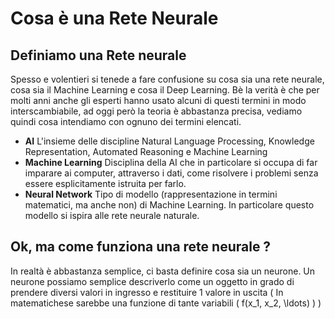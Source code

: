 # Cosa è una Rete Neurale #

## Definiamo una Rete neurale ##
Spesso e volentieri si tenede a fare confusione su cosa sia una rete neurale, cosa sia il Machine Learning e cosa il Deep Learning. Bè la verità è che per molti anni anche gli esperti hanno usato alcuni di questi termini in modo interscambiabile, ad oggi però
la teoria è abbastanza precisa, vediamo quindi cosa intendiamo con ognuno dei termini elencati.
- **AI** L'insieme delle discipline Natural Language Processing, Knowledge Representation, Automated Reasoning e Machine Learning
- **Machine Learning** Disciplina della AI che in particolare si occupa di far imparare ai computer, attraverso i dati, come risolvere i problemi senza essere esplicitamente istruita per farlo.
- **Neural Network** Tipo di modello (rappresentazione in termini matematici, ma anche non) di Machine Learning. In particolare questo modello si ispira alle rete neurale naturale.


## Ok, ma come funziona una rete neurale ? ##
In realtà è abbastanza semplice, ci basta definire cosa sia un neurone. Un neurone possiamo semplice descriverlo come un oggetto in grado di prendere diversi valori in ingresso e restituire 1 valore in uscita ( In matematichese sarebbe una funzione di tante variabili \( f(x_1, x_2, \ldots) \)
)
